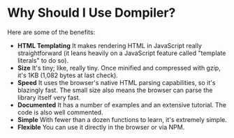 # Why Should I Use Dompiler?

Here are some of the benefits:

* **HTML Templating** It makes rendering HTML in JavaScript really straightforward (it leans heavily on a JavaScript feature called "template literals" to do so).
* **Size** It's tiny; like, really tiny. Once minified and compressed with gzip, it's 1KB (1,082 bytes at last check).
* **Speed** It uses the browser's native HTML parsing capabilities, so it's blazingly fast. The small size also means the browser can parse the library itself very fast.
* **Documented** It has a number of examples and an extensive tutorial. The code is also well commented.
* **Simple** With fewer than a dozen functions to learn, it's extremely simple.
* **Flexible** You can use it directly in the browser or via NPM.